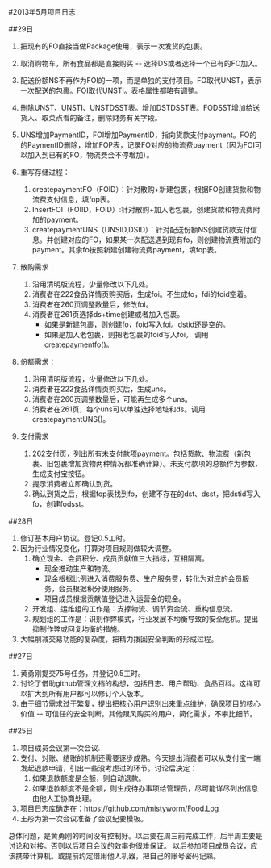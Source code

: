 #2013年5月项目日志

##29日
1. 把现有的FO直接当做Package使用，表示一次发货的包裹。
2. 取消购物车，所有食品都是直接购买 -- 选择DS或者选择一个已有的FO加入。
3. 配送份额NS不再作为FOI的一项，而是单独的支付项目。FO取代UNST，表示一次配送的包裹。FOI取代UNSTI。表格属性都略有调整。
4. 删除UNST、UNSTI、UNSTDSST表。增加DSTDSST表。FODSST增加给送货人、取菜点看的备注，删除财务有关字段。
5. UNS增加PaymentID，FOI增加PaymentID，指向货款支付payment。FO的的PaymentID删除，增加FOP表，记录FO对应的物流费payment（因为FOI可以加入到已有的FO，物流费会不停增加）。
6. 重写存储过程：
	1. createpaymentFO（FOID）：针对散购+新建包裹，根据FO创建货款和物流费支付信息，填fop表。
	2. InsertFOI（FOIID，FOID）:针对散购+加入老包裹，创建货款和物流费附加的payment。
	3. createpaymentUNS（UNSID,DSID）：针对配送份额NS创建货款支付信息。并创建对应的FO，如果某一次配送遇到现有fo，则创建物流费附加的payment。其余fo按照新建创建物流费payment，填fop表。


1. 散购需求：
	1. 沿用清明版流程，少量修改以下几处。
	2. 消费者在222食品详情页购买后，生成foi。不生成fo，fdi的foid空着。
	3. 消费者在260页调整数量后，修改foi。
	4. 消费者在261页选择ds+time创建或者加入包裹。
		* 如果是新建包裹，则创建fo，foid写入foi。dstid还是空的。
		* 如果是加入老包裹，则把老包裹的foid写入foi。
		调用createpaymentfo()。

1. 份额需求：
	1. 沿用清明版流程，少量修改以下几处。
	2. 消费者在222食品详情页购买后，生成uns。
	3. 消费者在260页调整数量后，可能再生成多个uns。
	4. 消费者在261页，每个uns可以单独选择地址和ds。调用createpaymentUNS()。

1. 支付需求
	1. 262支付页，列出所有未支付款项payment。包括货款、物流费（新包裹、旧包裹增加货物两种情况都准确计算）。未支付款项的总额作为参数，生成支付宝按钮。
	2. 提示消费者立即确认到货。
	3. 确认到货之后，根据fop表找到fo，创建不存在的dst、dsst，把dstid写入fo，创建fodsst。



##28日

1. 修订基本用户协议。登记0.5工时。
2. 因为行业情况变化，打算对项目规则做较大调整。
	1. 确立现金、会员积分、成员贡献值三大指标，互相隔离。
		* 现金推动生产和物流。  
		* 现金根据比例进入消费服务费、生产服务费，转化为对应的会员服务，会员根据积分使用服务。  
		* 项目成员根据贡献值登记进入运营金的现金。
	2. 开发组、运维组的工作是：支撑物流、调节资金流、重构信息流。
	3. 规划组的工作是：识别作弊模式，行业发展不均衡导致的安全危机。提出抑制作弊或回复均衡的措施。
3. 大幅削减交易功能的复杂度，把精力拨回安全判断的形成过程。



##27日
1. 黄勇刚提交75号任务，并登记0.5工时。
2. 讨论了借助github管理文档的构想，包括日志、用户帮助、食品百科。这样可以扩大到所有用户都可以修订个人版本。
3. 由于细节需求过于繁复，提出把核心用户识别出来重点维护，确保项目的核心价值 -- 可信任的安全判断。其他跟风购买的用户，简化需求，不攀比细节。


##25日
1. 项目成员会议第一次会议.
2. 支付、对账、结账的机制还需要逐步成熟。今天提出消费者可以从支付宝一端发起退款申请，引出一些没考虑过的环节。讨论后决定：
	1. 如果退款额度是全额，则自动退款。
	2. 如果退款额度不是全额，则生成待办事项给管理员，尽可能详尽列出信息由他人工协商处理。
3. 项目日志库确定在：https://github.com/mistyworm/Food.Log
4. 王彤为第一次会议准备了会议纪要模板。

总体问题，是黄勇刚的时间没有控制好。以后要在周三前完成工作，后半周主要是讨论和对接。否则以后项目会议的效率也很难保证。
以后参加项目成员会议，应该携带计算机。或提前约定借用他人机器，把自己的账号密码记熟。
